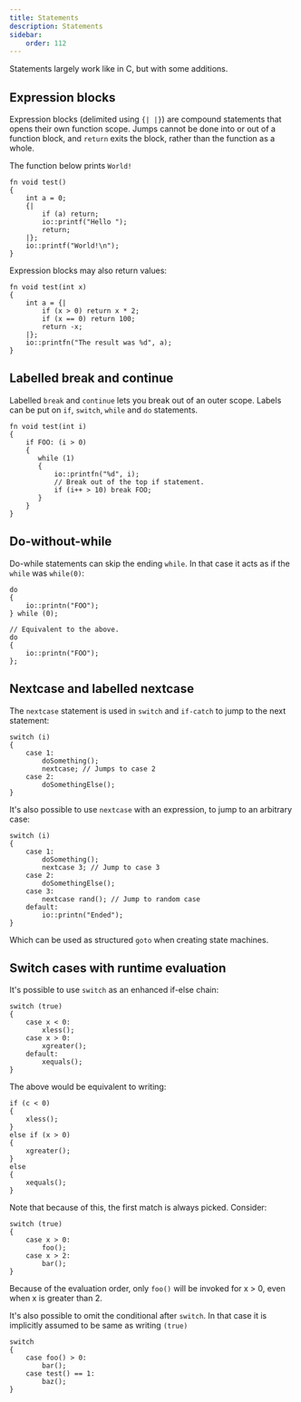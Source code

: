 ```yaml
---
title: Statements
description: Statements
sidebar:
    order: 112
---
```


Statements largely work like in C, but with some additions.


## Expression blocks

Expression blocks (delimited using `{| |}`) are compound statements that opens their own function scope.
Jumps cannot be done into or out of a function block, and `return` exits the block, rather than the function as a whole.

The function below prints `World!`

    fn void test()
    {
        int a = 0;
        {|
            if (a) return;
            io::printf("Hello ");
            return;
        |};
        io::printf("World!\n");
    }

Expression blocks may also return values:

    fn void test(int x)
    {
        int a = {|
            if (x > 0) return x * 2;
            if (x == 0) return 100;
            return -x;
        |};            
        io::printfn("The result was %d", a);
    }

## Labelled break and continue

Labelled `break` and `continue` lets you break out of an outer scope. Labels can be put on `if`, 
`switch`, `while` and `do` statements.
   
    fn void test(int i)
    {
        if FOO: (i > 0)
        {
           while (1)
           {
               io::printfn("%d", i);
               // Break out of the top if statement.
               if (i++ > 10) break FOO;
           }
        }
    }

## Do-without-while

Do-while statements can skip the ending `while`. In that case it acts as if the `while` was `while(0)`:

    do 
    {
        io::printn("FOO");
    } while (0);
    
    // Equivalent to the above.
    do 
    {
        io::printn("FOO");
    };

## Nextcase and labelled nextcase

The `nextcase` statement is used in `switch` and `if-catch` to jump to the next statement:

    switch (i)
    {
        case 1:
            doSomething();
            nextcase; // Jumps to case 2
        case 2:
            doSomethingElse();
    }

It's also possible to use `nextcase` with an expression, to jump to an arbitrary case:

    switch (i)
    {
        case 1:
            doSomething();
            nextcase 3; // Jump to case 3
        case 2:
            doSomethingElse();
        case 3:
            nextcase rand(); // Jump to random case
        default:
            io::printn("Ended");
    }  

Which can be used as structured `goto` when creating state machines.

## Switch cases with runtime evaluation

It's possible to use `switch` as an enhanced if-else chain:

    switch (true)
    {
        case x < 0:
            xless();
        case x > 0:
            xgreater();
        default:
            xequals();
    }

The above would be equivalent to writing:

    if (c < 0)
    {
        xless();
    }
    else if (x > 0)
    {
        xgreater();
    }
    else
    {
        xequals();
    }

Note that because of this, the first match is always picked. Consider:

    switch (true)
    {
        case x > 0:
            foo();
        case x > 2:
            bar();
    }

Because of the evaluation order, only `foo()` will be invoked for x > 0, even when x is greater than 2.

It's also possible to omit the conditional after `switch`. In that case it is implicitly assumed to be same as
writing `(true)`

    switch
    {
        case foo() > 0:
            bar();
        case test() == 1:
            baz();
    }